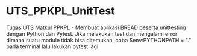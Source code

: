 # UTS_PPKPL_UnitTest
Tugas UTS Matkul PPKPL - Membuat aplikasi BREAD beserta unittesting dengan Python dan Pytest.
Jika melakukan test dan mengalami error dimana suatu module tidak bisa ditemukan, coba $env:PYTHONPATH = "." pada terminal lalu lakukan pytest lagi.
